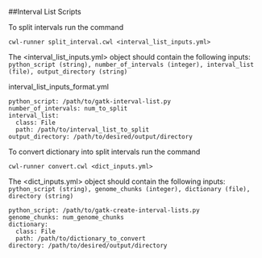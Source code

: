 ##Interval List Scripts

To split intervals run the command
```
cwl-runner split_interval.cwl <interval_list_inputs.yml>
```
The <interval_list_inputs.yml> object should contain the following inputs:
`python_script (string), number_of_intervals (integer), interval_list (file), output_directory (string)`

interval_list_inputs_format.yml

```
python_script: /path/to/gatk-interval-list.py
number_of_intervals: num_to_split
interval_list:
  class: File
  path: /path/to/interval_list_to_split
output_directory: /path/to/desired/output/directory
```

To convert dictionary into split intervals run the command

```
cwl-runner convert.cwl <dict_inputs.yml>
```

The <dict_inputs.yml> object should contain the following inputs:
`python_script (string), genome_chunks (integer), dictionary (file), directory (string)`

```
python_script: /path/to/gatk-create-interval-lists.py
genome_chunks: num_genome_chunks
dictionary:
  class: File
  path: /path/to/dictionary_to_convert
directory: /path/to/desired/output/directory
```
